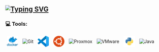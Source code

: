 <!--
## Hi there 👋
-->
[![Typing SVG](https://readme-typing-svg.herokuapp.com?font=Fira+Code&pause=1000&width=435&lines=Hi+there+%F0%9F%91%8B%F0%9F%8F%BB)](https://git.io/typing-svg)
---

### 💻 Tools:
<p float="left">

<img style="padding:5px;" align="center" alt="Docker" width="35px" src="https://raw.githubusercontent.com/github/explore/80688e429a7d4ef2fca1e82350fe8e3517d3494d/topics/docker/docker.png">
<img style="padding:5px;" align="center" alt="Git" width="35px" 
  src="https://git-scm.com/images/logos/downloads/Git-Icon-1788C.png">
<img style="padding:5px;" align="center" alt="VS Code" width="35px" src="https://raw.githubusercontent.com/github/explore/80688e429a7d4ef2fca1e82350fe8e3517d3494d/topics/visual-studio-code/visual-studio-code.png">
<img style="padding:5px;" align="center" alt="Ubuntu" width="35px" src="https://raw.githubusercontent.com/github/explore/80688e429a7d4ef2fca1e82350fe8e3517d3494d/topics/ubuntu/ubuntu.png">
<img style="padding:5px;" align="center" alt="Proxmox" width="35px" src="https://external-content.duckduckgo.com/iu/?u=https%3A%2F%2Fwww.inett.de%2Fassets%2Fimages%2Flogos%2FProxmox_standard_logo_stacked_hex.png&f=1&nofb=1&ipt=7de38fadc330959dc2bb9543413fc17b9dfa13027b8eef7ce1d16586aa60f49b&ipo=images">
<img style="padding:5px;" align="center" alt="VMware" width="35px" src="https://external-content.duckduckgo.com/iu/?u=https%3A%2F%2Fdownload.logo.wine%2Flogo%2FVMware%2FVMware-Logo.wine.png&f=1&nofb=1&ipt=5e61abff3e6ec867bec06165933f68a9b47bcbf2b3051b2b82aa1dda8b18cdc6&ipo=images">

<img style="padding:5px;" align="center" alt="Python" width="35px" src="https://raw.githubusercontent.com/github/explore/80688e429a7d4ef2fca1e82350fe8e3517d3494d/topics/python/python.png">
<img style="padding:5px;" align="center" alt="Java" width="35px" src="https://external-content.duckduckgo.com/iu/?u=https%3A%2F%2Fstatic.vecteezy.com%2Fsystem%2Fresources%2Fpreviews%2F022%2F101%2F050%2Fnon_2x%2Fjava-logo-transparent-free-png.png&f=1&nofb=1&ipt=14d294dbeac6b315433283537ceb0ab633f75d82b396a9d8395abf9459c61c42&ipo=images">

<!--
**schmidt-silas/schmidt-silas** is a ✨ _special_ ✨ repository because its `README.md` (this file) appears on your GitHub profile.

Here are some ideas to get you started:

- 🔭 I’m currently working on ...
- 🌱 I’m currently learning ...
- 👯 I’m looking to collaborate on ...
- 🤔 I’m looking for help with ...
- 💬 Ask me about ...
- 📫 How to reach me: ...
- 😄 Pronouns: ...
- ⚡ Fun fact: ...
-->
